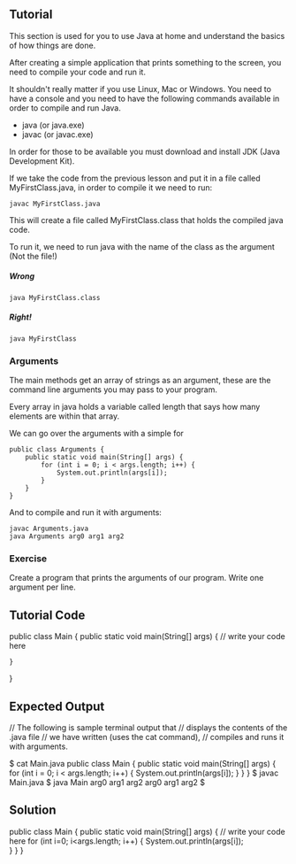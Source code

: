 Tutorial
--------

This section is used for you to use Java at home and understand the basics of how things are done.

After creating a simple application that prints something to the screen, you need to compile your code and run it.

It shouldn't really matter if you use Linux, Mac or Windows. You need to have a console and you need to have the following commands available in order to compile and run Java.

* java (or java.exe)
* javac (or javac.exe)

In order for those to be available you must download and install JDK (Java Development Kit).

If we take the code from the previous lesson and put it in a file called MyFirstClass.java, in order to compile it we need to run:

    javac MyFirstClass.java

This will create a file called MyFirstClass.class that holds the compiled java code.

To run it, we need to run java with the name of the class as the argument (Not the file!)

##### Wrong

    java MyFirstClass.class

##### Right!

    java MyFirstClass

### Arguments

The main methods get an array of strings as an argument, these are the command line arguments you may pass to your program.

Every array in java holds a variable called length that says how many elements are within that array.

We can go over the arguments with a simple for

    public class Arguments {
        public static void main(String[] args) {
            for (int i = 0; i < args.length; i++) {
                System.out.println(args[i]);
            }
        }
    }

And to compile and run it with arguments:

    javac Arguments.java
    java Arguments arg0 arg1 arg2

### Exercise

Create a program that prints the arguments of our program. Write one argument per line.

Tutorial Code
-------------

public class Main {
    public static void main(String[] args) {
        // write your code here

    }
}

Expected Output
---------------

// The following is sample terminal output that
// displays the contents of the .java file
// we have written (uses the cat command),
// compiles and runs it with arguments.

$ cat Main.java
public class Main {
    public static void main(String[] args) {
        for (int i = 0; i < args.length; i++) {
            System.out.println(args[i]);
        }
    }
}
$ javac Main.java
$ java Main arg0 arg1 arg2 
arg0
arg1
arg2
$ 

Solution
--------
public class Main {
    public static void main(String[] args) {
        // write your code here
	for (int i=0; i<args.length; i++)
    {
     System.out.println(args[i]);   
    }
    }
}
